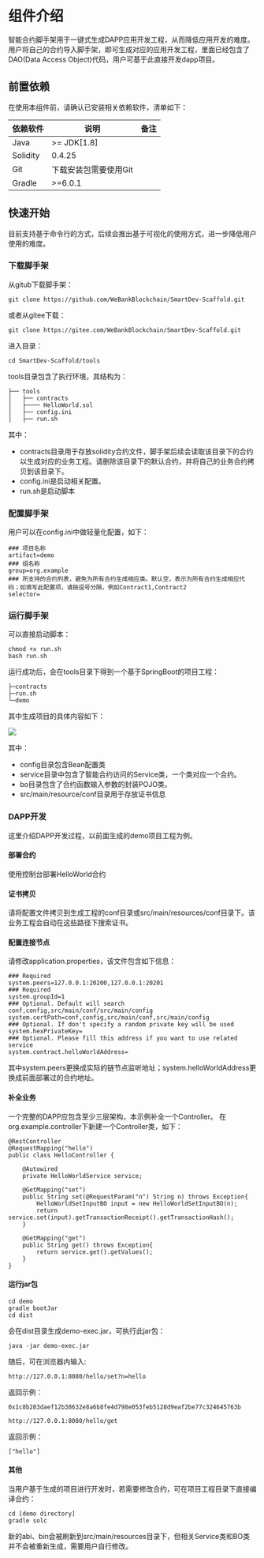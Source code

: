# 组件介绍

智能合约脚手架用于一键式生成DAPP应用开发工程，从而降低应用开发的难度。用户将自己的合约导入脚手架，即可生成对应的应用开发工程，里面已经包含了DAO(Data Access Object)代码，用户可基于此直接开发dapp项目。

## 前置依赖

在使用本组件前，请确认已安装相关依赖软件，清单如下：

| 依赖软件 | 说明 |备注|
| --- | --- | --- |
| Java |>= JDK[1.8] | |
| Solidity | 0.4.25 | |
| Git | 下载安装包需要使用Git | |
| Gradle | >=6.0.1| |



## 快速开始
目前支持基于命令行的方式，后续会推出基于可视化的使用方式，进一步降低用户使用的难度。


### 下载脚手架
从gitub下载脚手架：

```
git clone https://github.com/WeBankBlockchain/SmartDev-Scaffold.git
```
或者从gitee下载：

```
git clone https://gitee.com/WeBankBlockchain/SmartDev-Scaffold.git
```

进入目录：
```
cd SmartDev-Scaffold/tools
```

tools目录包含了执行环境，其结构为：
```
├── tools
│   ├── contracts
│   ├──── HelloWorld.sol
│   ├── config.ini
│   ├── run.sh
```
其中：
- contracts目录用于存放solidity合约文件，脚手架后续会读取该目录下的合约以生成对应的业务工程。请删除该目录下的默认合约，并将自己的业务合约拷贝到该目录下。
- config.ini是启动相关配置。
- run.sh是启动脚本

### 配置脚手架
用户可以在config.ini中做轻量化配置，如下：
```
### 项目名称
artifact=demo
### 组名称
group=org.example
### 所支持的合约列表，避免为所有合约生成相应类。默认空，表示为所有合约生成相应代码；如填写此配置项，请按逗号分隔，例如Contract1,Contract2
selector=
```
### 运行脚手架
可以直接启动脚本：
```
chmod +x run.sh
bash run.sh
```

运行成功后，会在tools目录下得到一个基于SpringBoot的项目工程：
```
├─contracts
├─run.sh
└─demo
```
其中生成项目的具体内容如下：

![](image/Sample.png)

其中：
- config目录包含Bean配置类
- service目录中包含了智能合约访问的Service类，一个类对应一个合约。
- bo目录包含了合约函数输入参数的封装POJO类。
- src/main/resource/conf目录用于存放证书信息

### DAPP开发
这里介绍DAPP开发过程，以前面生成的demo项目工程为例。
#### 部署合约
使用控制台部署HelloWorld合约
#### 证书拷贝
请将配置文件拷贝到生成工程的conf目录或src/main/resources/conf目录下。该业务工程会自动在这些路径下搜索证书。
#### 配置连接节点
请修改application.properties，该文件包含如下信息：
```
### Required
system.peers=127.0.0.1:20200,127.0.0.1:20201
### Required
system.groupId=1
### Optional. Default will search conf,config,src/main/conf/src/main/config
system.certPath=conf,config,src/main/conf,src/main/config
### Optional. If don't specify a random private key will be used
system.hexPrivateKey=
### Optional. Please fill this address if you want to use related service
system.contract.helloWorldAddress=

```
其中system.peers更换成实际的链节点监听地址；system.helloWorldAddress更换成前面部署过的合约地址。

#### 补全业务
一个完整的DAPP应包含至少三层架构，本示例补全一个Controller。
在org.example.controller下新建一个Controller类，如下：
```
@RestController
@RequestMapping("hello")
public class HelloController {

    @Autowired
    private HelloWorldService service;
    
    @GetMapping("set")
    public String set(@RequestParam("n") String n) throws Exception{
        HelloWorldSetInputBO input = new HelloWorldSetInputBO(n);
        return service.set(input).getTransactionReceipt().getTransactionHash();
    }

    @GetMapping("get")
    public String get() throws Exception{
        return service.get().getValues();
    }
}

```

#### 运行jar包
```
cd demo
gradle bootJar
cd dist
```
会在dist目录生成demo-exec.jar，可执行此jar包：
```
java -jar demo-exec.jar
```
随后，可在浏览器内输入:
```
http://127.0.0.1:8080/hello/set?n=hello
```
返回示例：
```
0x1c8b283daef12b38632e8a6b8fe4d798e053feb5128d9eaf2be77c324645763b
```

```
http://127.0.0.1:8080/hello/get
```
返回示例：
```
["hello"]
```
#### 其他
当用户基于生成的项目进行开发时，若需要修改合约，可在项目工程目录下直接编译合约：
```
cd [demo directory]
gradle solc
```

新的abi、bin会被刷新到src/main/resources目录下，但相关Service类和BO类并不会被重新生成，需要用户自行修改。
